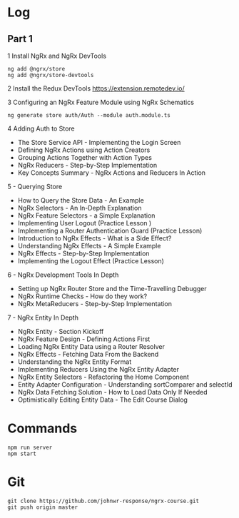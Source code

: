 # Log
## Part 1
1 Install NgRx and NgRx DevTools
```
ng add @ngrx/store
ng add @ngrx/store-devtools
```

2 Install the Redux DevTools
  https://extension.remotedev.io/

3 Configuring an NgRx Feature Module using NgRx Schematics
```
ng generate store auth/Auth --module auth.module.ts
```
4 Adding Auth to Store
- The Store Service API - Implementing the Login Screen 
- Defining NgRx Actions using Action Creators
- Grouping Actions Together with Action Types
- NgRx Reducers - Step-by-Step Implementation
- Key Concepts Summary - NgRx Actions and Reducers In Action

5 - Querying Store
- How to Query the Store Data - An Example
- NgRx Selectors - An In-Depth Explanation
- NgRx Feature Selectors - a Simple Explanation
- Implementing User Logout (Practice Lesson )
- Implementing a Router Authentication Guard (Practice Lesson)
- Introduction to NgRx Effects - What is a Side Effect?
- Understanding NgRx Effects - A Simple Example
- NgRx Effects - Step-by-Step Implementation
- Implementing the Logout Effect (Practice Lesson)

6 - NgRx Development Tools In Depth
- Setting up NgRx Router Store and the Time-Travelling Debugger
- NgRx Runtime Checks - How do they work?
- NgRx MetaReducers - Step-by-Step Implementation

7 - NgRx Entity In Depth
- NgRx Entity - Section Kickoff
- NgRx Feature Design - Defining Actions First
- Loading NgRx Entity Data using a Router Resolver
- NgRx Effects - Fetching Data From the Backend
- Understanding the NgRx Entity Format
- Implementing Reducers Using the NgRx Entity Adapter
- NgRx Entity Selectors - Refactoring the Home Component
- Entity Adapter Configuration - Understanding sortComparer and selectId
- NgRx Data Fetching Solution - How to Load Data Only If Needed
- Optimistically Editing Entity Data - The Edit Course Dialog



# Commands
```
npm run server
npm start
```

# Git
```
git clone https://github.com/johnwr-response/ngrx-course.git
git push origin master
